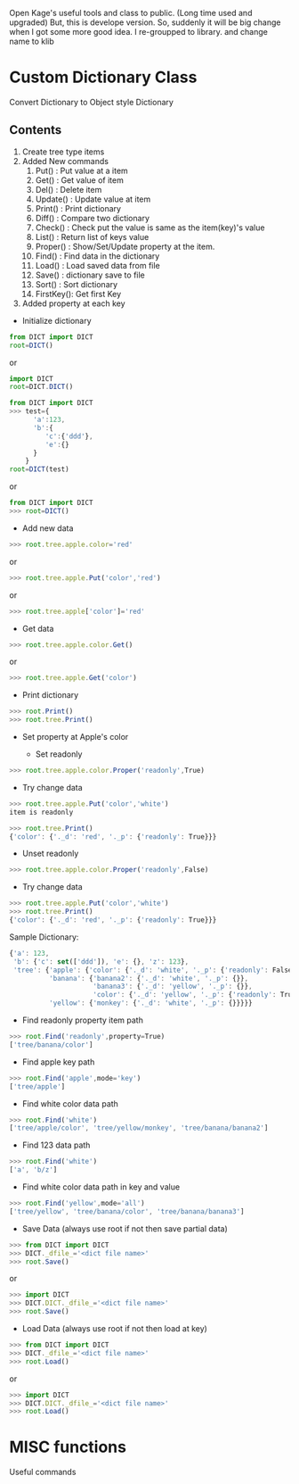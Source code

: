 Open Kage's useful tools and class to public.
(Long time used and upgraded)
But, this is develope version.
So, suddenly it will be big change when I got some more good idea.
I re-groupped to library.
and change name to klib

# Custom Dictionary Class

Convert Dictionary to Object style Dictionary
## Contents
1. Create tree type items 
1. Added New commands
   1. Put()    : Put value at a item
   1. Get()    : Get value of item
   1. Del()    : Delete item
   1. Update() : Update value at item
   1. Print()  : Print dictionary 
   1. Diff()   : Compare two dictionary
   1. Check()  : Check put the value is same as the item(key)'s value
   1. List()   : Return list of keys value 
   1. Proper() : Show/Set/Update property at the item.
   1. Find()   : Find data in the dictionary
   1. Load()   : Load saved data from file
   1. Save()   : dictionary save to file
   1. Sort()   : Sort dictionary
   1. FirstKey(): Get first Key 
1. Added property at each key

- Initialize dictionary 


```javascript
from DICT import DICT
root=DICT()
```
or
```javascript
import DICT
root=DICT.DICT()
```


```javascript
from DICT import DICT
>>> test={
      'a':123,
      'b':{
         'c':{'ddd'},
         'e':{}
      }
    }
root=DICT(test)
```

or 

```javascript
from DICT import DICT
>>> root=DICT()
```

- Add new data

```javascript
>>> root.tree.apple.color='red'
```
or

```javascript
>>> root.tree.apple.Put('color','red')
```
or
```javascript
>>> root.tree.apple['color']='red'
```
- Get data
```javascript
>>> root.tree.apple.color.Get()
```
or
```javascript
>>> root.tree.apple.Get('color')
```
- Print dictionary
```javascript
>>> root.Print()
>>> root.tree.Print()
```
- Set property at Apple's color

  - Set readonly
```javascript
>>> root.tree.apple.color.Proper('readonly',True)
```
  - Try change data
```javascript
>>> root.tree.apple.Put('color','white')
item is readonly

>>> root.tree.Print()
{'color': {'._d': 'red', '._p': {'readonly': True}}}
```
  - Unset readonly
```javascript
>>> root.tree.apple.color.Proper('readonly',False)
```
  - Try change data
```javascript
>>> root.tree.apple.Put('color','white')
>>> root.tree.Print()
{'color': {'._d': 'red', '._p': {'readonly': True}}}
```
Sample Dictionary:
```javascript
{'a': 123,
 'b': {'c': set(['ddd']), 'e': {}, 'z': 123},
 'tree': {'apple': {'color': {'._d': 'white', '._p': {'readonly': False}}},
          'banana': {'banana2': {'._d': 'white', '._p': {}},
                     'banana3': {'._d': 'yellow', '._p': {}},
                     'color': {'._d': 'yellow', '._p': {'readonly': True}}},
          'yellow': {'monkey': {'._d': 'white', '._p': {}}}}}
```
  - Find readonly property item path
```javascript
>>> root.Find('readonly',property=True)
['tree/banana/color']
```
  - Find apple key path
```javascript
>>> root.Find('apple',mode='key')
['tree/apple']
```
  - Find white color data path
```javascript
>>> root.Find('white')
['tree/apple/color', 'tree/yellow/monkey', 'tree/banana/banana2']
```
  - Find 123 data path
```javascript
>>> root.Find('white')
['a', 'b/z']
```
  - Find white color data path in key and value
```javascript
>>> root.Find('yellow',mode='all')
['tree/yellow', 'tree/banana/color', 'tree/banana/banana3']
```
  - Save Data (always use root if not then save partial data)
```javascript
>>> from DICT import DICT
>>> DICT._dfile_='<dict file name>'
>>> root.Save()
```
or
```javascript
>>> import DICT
>>> DICT.DICT._dfile_='<dict file name>'
>>> root.Save()
```
  - Load Data (always use root if not then load at key)
```javascript
>>> from DICT import DICT
>>> DICT._dfile_='<dict file name>'
>>> root.Load()
```
or
```javascript
>>> import DICT
>>> DICT.DICT._dfile_='<dict file name>'
>>> root.Load()
```

# MISC functions
Useful commands
